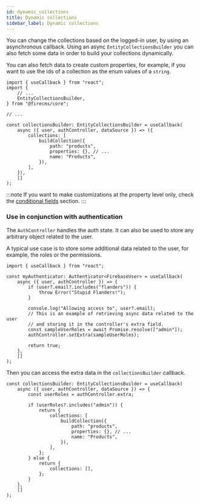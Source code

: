 ```yaml
---
id: dynamic_collections
title: Dynamic collections
sidebar_label: Dynamic collections
---
```


You can change the collections based on the logged-in user, by using an
asynchronous callback. Using an async `EntityCollectionsBuilder` you can
also fetch some data in order to build your collections dynamically.

You can also fetch data to create custom properties, for example, if you
want to use the ids of a collection as the enum values of a `string`.

```tsx
import { useCallback } from "react";
import {
    // ...
    EntityCollectionsBuilder,
} from "@firecms/core";

// ...

const collectionsBuilder: EntityCollectionsBuilder = useCallback(
    async ({ user, authController, dataSource }) => ({
        collections: [
            buildCollection({
                path: "products",
                properties: {}, // ...
                name: "Products",
            }),
        ],
    }),
    []
);
```

:::note
If you want to make customizations at the property level only, check the
[conditional fields](../properties/conditional_fields.md) section.
:::

### Use in conjunction with authentication

The `AuthController` handles the auth state. It can also be used to store any
arbitrary object related to the user.

A typical use case is to store some additional data related to the user, for
example, the roles or the permissions.

```tsx
import { useCallback } from "react";

const myAuthenticator: Authenticator<FirebaseUser> = useCallback(
    async ({ user, authController }) => {
        if (user?.email?.includes("flanders")) {
            throw Error("Stupid Flanders!");
        }

        console.log("Allowing access to", user?.email);
        // This is an example of retrieving async data related to the user
        // and storing it in the controller's extra field.
        const sampleUserRoles = await Promise.resolve(["admin"]);
        authController.setExtra(sampleUserRoles);

        return true;
    },
    []
);
```

Then you can access the extra data in the `collectionsBuilder` callback.

```tsx
const collectionsBuilder: EntityCollectionsBuilder = useCallback(
    async ({ user, authController, dataSource }) => {
        const userRoles = authController.extra;

        if (userRoles?.includes("admin")) {
            return {
                collections: [
                    buildCollection({
                        path: "products",
                        properties: {}, // ...
                        name: "Products",
                    }),
                ],
            };
        } else {
            return {
                collections: [],
            };
        }
    },
    []
);
```
